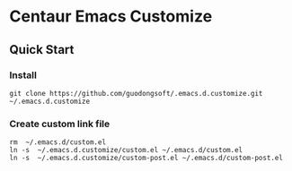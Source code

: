# Centaur Emacs Customize

## Quick Start

### Install
```
git clone https://github.com/guodongsoft/.emacs.d.customize.git ~/.emacs.d.customize
```

### Create custom link file
```
rm  ~/.emacs.d/custom.el
ln -s  ~/.emacs.d.customize/custom.el ~/.emacs.d/custom.el
ln -s  ~/.emacs.d.customize/custom-post.el ~/.emacs.d/custom-post.el
```
